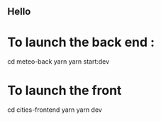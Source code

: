 ## Hello

# To launch the back end : 

cd meteo-back
yarn
yarn start:dev

# To launch the front

cd cities-frontend
yarn
yarn dev
